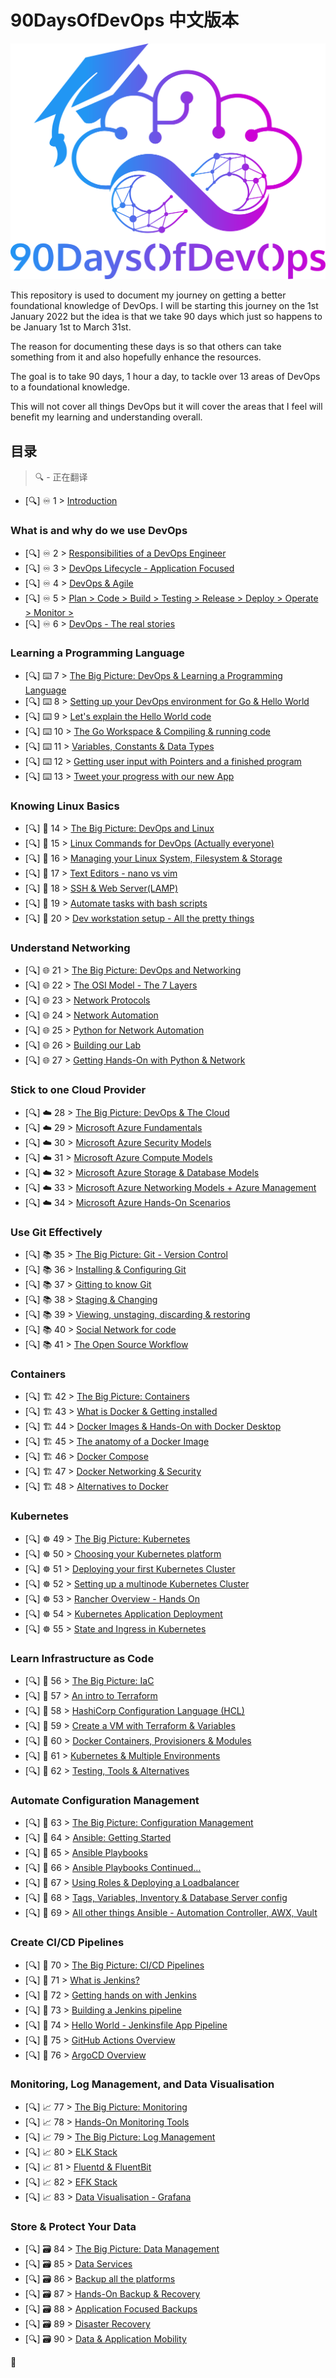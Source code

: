 # 90DaysOfDevOps 中文版本

<p align="center">
  <img src="https://github.com/MichaelCade/90DaysOfDevOps/blob/main/logo.png?raw=true" alt="90DaysOfDevOps Logo"/>
</p>


This repository is used to document my journey on getting a better foundational knowledge of DevOps. I will be starting this journey on the 1st January 2022 but the idea is that we take 90 days which just so happens to be January 1st to March 31st. 

The reason for documenting these days is so that others can take something from it and also hopefully enhance the resources. 

The goal is to take 90 days, 1 hour a day, to tackle over 13 areas of DevOps to a foundational knowledge. 

This will not cover all things DevOps but it will cover the areas that I feel will benefit my learning and understanding overall. 

## 目录
> 🔍 - 正在翻译

- [🔍] ♾️ 1 > [Introduction](zh_cn/Days/day01.md)

### What is and why do we use DevOps

- [🔍] ♾️ 2 > [Responsibilities of a DevOps Engineer](Days/day02.md)
- [🔍] ♾️ 3 > [DevOps Lifecycle - Application Focused](Days/day03.md)
- [🔍] ♾️ 4 > [DevOps & Agile](Days/day04.md)
- [🔍] ♾️ 5 > [Plan > Code > Build > Testing > Release > Deploy > Operate > Monitor >](Days/day05.md)
- [🔍] ♾️ 6 > [DevOps - The real stories](Days/day06.md)

### Learning a Programming Language

- [🔍] ⌨️ 7 > [The Big Picture: DevOps & Learning a Programming Language](Days/day07.md)
- [🔍] ⌨️ 8 > [Setting up your DevOps environment for Go & Hello World](Days/day08.md)
- [🔍] ⌨️ 9 > [Let's explain the Hello World code](Days/day09.md)
- [🔍] ⌨️ 10 > [The Go Workspace & Compiling & running code](Days/day10.md)
- [🔍] ⌨️ 11 > [Variables, Constants & Data Types](Days/day11.md)
- [🔍] ⌨️ 12 > [Getting user input with Pointers and a finished program](Days/day12.md)
- [🔍] ⌨️ 13 > [Tweet your progress with our new App](Days/day13.md)

### Knowing Linux Basics

- [🔍] 🐧 14 > [The Big Picture: DevOps and Linux](Days/day14.md)
- [🔍] 🐧 15 > [Linux Commands for DevOps (Actually everyone)](Days/day15.md)
- [🔍] 🐧 16 > [Managing your Linux System, Filesystem & Storage](Days/day16.md)
- [🔍] 🐧 17 > [Text Editors - nano vs vim](Days/day17.md)
- [🔍] 🐧 18 > [SSH & Web Server(LAMP)](Days/day18.md)
- [🔍] 🐧 19 > [Automate tasks with bash scripts](Days/day19.md)
- [🔍] 🐧 20 > [Dev workstation setup - All the pretty things](Days/day20.md)

### Understand Networking

- [🔍] 🌐 21 > [The Big Picture: DevOps and Networking](Days/day21.md)
- [🔍] 🌐 22 > [The OSI Model - The 7 Layers](Days/day22.md)
- [🔍] 🌐 23 > [Network Protocols](Days/day23.md)
- [🔍] 🌐 24 > [Network Automation](Days/day24.md)
- [🔍] 🌐 25 > [Python for Network Automation](Days/day25.md)
- [🔍] 🌐 26 > [Building our Lab](Days/day26.md)
- [🔍] 🌐 27 > [Getting Hands-On with Python & Network](Days/day27.md)

### Stick to one Cloud Provider

- [🔍] ☁️ 28 > [The Big Picture: DevOps & The Cloud](Days/day28.md)
- [🔍] ☁️ 29 > [Microsoft Azure Fundamentals](Days/day29.md)
- [🔍] ☁️ 30 > [Microsoft Azure Security Models](Days/day30.md)
- [🔍] ☁️ 31 > [Microsoft Azure Compute Models](Days/day31.md)
- [🔍] ☁️ 32 > [Microsoft Azure Storage & Database Models](Days/day32.md)
- [🔍] ☁️ 33 > [Microsoft Azure Networking Models + Azure Management](Days/day33.md)
- [🔍] ☁️ 34 > [Microsoft Azure Hands-On Scenarios](Days/day34.md)

### Use Git Effectively

- [🔍] 📚 35 > [The Big Picture: Git - Version Control](Days/day35.md)
- [🔍] 📚 36 > [Installing & Configuring Git](Days/day36.md)
- [🔍] 📚 37 > [Gitting to know Git](Days/day37.md)
- [🔍] 📚 38 > [Staging & Changing](Days/day38.md)
- [🔍] 📚 39 > [Viewing, unstaging, discarding & restoring](Days/day39.md)
- [🔍] 📚 40 > [Social Network for code](Days/day40.md)
- [🔍] 📚 41 > [The Open Source Workflow](Days/day41.md)

### Containers 

- [🔍] 🏗️ 42 > [The Big Picture: Containers](Days/day42.md)
- [🔍] 🏗️ 43 > [What is Docker & Getting installed](Days/day43.md)
- [🔍] 🏗️ 44 > [Docker Images & Hands-On with Docker Desktop](Days/day44.md)
- [🔍] 🏗️ 45 > [The anatomy of a Docker Image](Days/day45.md)
- [🔍] 🏗️ 46 > [Docker Compose](Days/day46.md)
- [🔍] 🏗️ 47 > [Docker Networking & Security](Days/day47.md)
- [🔍] 🏗️ 48 > [Alternatives to Docker](Days/day48.md)

### Kubernetes

- [🔍] ☸ 49 > [The Big Picture: Kubernetes](Days/day49.md)
- [🔍] ☸ 50 > [Choosing your Kubernetes platform ](Days/day50.md)
- [🔍] ☸ 51 > [Deploying your first Kubernetes Cluster](Days/day51.md)
- [🔍] ☸ 52 > [Setting up a multinode Kubernetes Cluster](Days/day52.md)
- [🔍] ☸ 53 > [Rancher Overview - Hands On](Days/day53.md)
- [🔍] ☸ 54 > [Kubernetes Application Deployment](Days/day54.md)
- [🔍] ☸ 55 > [State and Ingress in Kubernetes](Days/day55.md)

### Learn Infrastructure as Code

- [🔍] 🤖 56 > [The Big Picture: IaC](Days/day56.md)
- [🔍] 🤖 57 > [An intro to Terraform ](Days/day57.md)
- [🔍] 🤖 58 > [HashiCorp Configuration Language (HCL)](Days/day58.md)
- [🔍] 🤖 59 > [Create a VM with Terraform & Variables](Days/day59.md)
- [🔍] 🤖 60 > [Docker Containers, Provisioners & Modules](Days/day60.md)
- [🔍] 🤖 61 > [Kubernetes & Multiple Environments](Days/day61.md)
- [🔍] 🤖 62 > [Testing, Tools & Alternatives](Days/day62.md)

### Automate Configuration Management

- [🔍] 📜 63 > [The Big Picture: Configuration Management](Days/day63.md)
- [🔍] 📜 64 > [Ansible: Getting Started](Days/day64.md)
- [🔍] 📜 65 > [Ansible Playbooks](Days/day65.md)
- [🔍] 📜 66 > [Ansible Playbooks Continued...](Days/day66.md)
- [🔍] 📜 67 > [Using Roles & Deploying a Loadbalancer](Days/day67.md)
- [🔍] 📜 68 > [Tags, Variables, Inventory & Database Server config](Days/day68.md)
- [🔍] 📜 69 > [All other things Ansible - Automation Controller, AWX, Vault](Days/day69.md)

### Create CI/CD Pipelines 

- [🔍] 🔄 70 > [The Big Picture: CI/CD Pipelines](Days/day70.md)
- [🔍] 🔄 71 > [What is Jenkins?](Days/day71.md)
- [🔍] 🔄 72 > [Getting hands on with Jenkins](Days/day72.md)
- [🔍] 🔄 73 > [Building a Jenkins pipeline](Days/day73.md)
- [🔍] 🔄 74 > [Hello World - Jenkinsfile App Pipeline](Days/day74.md)
- [🔍] 🔄 75 > [GitHub Actions Overview](Days/day75.md)
- [🔍] 🔄 76 > [ArgoCD Overview](Days/day76.md)

### Monitoring, Log Management, and Data Visualisation

- [🔍] 📈 77 > [The Big Picture: Monitoring](Days/day77.md)
- [🔍] 📈 78 > [Hands-On Monitoring Tools](Days/day78.md)
- [🔍] 📈 79 > [The Big Picture: Log Management](Days/day79.md)
- [🔍] 📈 80 > [ELK Stack](Days/day80.md)
- [🔍] 📈 81 > [Fluentd & FluentBit](Days/day81.md)
- [🔍] 📈 82 > [EFK Stack](Days/day82.md)
- [🔍] 📈 83 > [Data Visualisation - Grafana](Days/day83.md)

### Store & Protect Your Data

- [🔍] 🗃️ 84 > [The Big Picture: Data Management](Days/day84.md)
- [🔍] 🗃️ 85 > [Data Services](Days/day85.md)
- [🔍] 🗃️ 86 > [Backup all the platforms](Days/day86.md)
- [🔍] 🗃️ 87 > [Hands-On Backup & Recovery](Days/day87.md)
- [🔍] 🗃️ 88 > [Application Focused Backups](Days/day88.md)
- [🔍] 🗃️ 89 > [Disaster Recovery](Days/day89.md)
- [🔍] 🗃️ 90 > [Data & Application Mobility](Days/day90.md)

🚧
